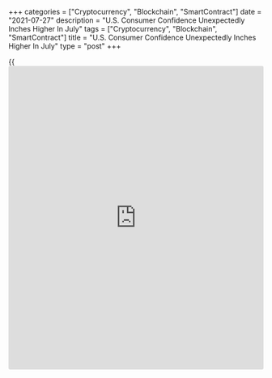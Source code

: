 +++
categories = ["Cryptocurrency", "Blockchain", "SmartContract"]
date = "2021-07-27"
description = "U.S. Consumer Confidence Unexpectedly Inches Higher In July"
tags = ["Cryptocurrency", "Blockchain", "SmartContract"]
title = "U.S. Consumer Confidence Unexpectedly Inches Higher In July"
type = "post"
+++

{{<iframe id="large-banner" src="https://www.bounty.group/#slide=28.0" width="100%" height="600" scrolling="no" style="border: 0px solid rgb(216, 221, 230); border-radius: 3px;">}}

Consumer confidence in the U.S. saw a slight improvement from an
upwardly revised level in the month of July, according to a report
released by the Conference Board on Tuesday.

The Conference Board said its consumer confidence index inched up to
129.1 in July from an upwardly revised 128.9 in June. Economists had
expected the index to drop to 124.9 from the 127.3 originally reported
for the previous month.

With the unexpected uptick, the consumer confidence index reached its
highest level since hitting 132.6 in February of 2020.

"Spending intentions picked up in July, with a larger percentage of
consumers saying they planned to purchase homes, automobiles, and major
appliances in the coming months," said Lynn Franco, Senior Director of
Economic Indicators at The Conference Board.

She added, "Thus, consumer spending should continue to support robust
economic growth in the second half of 2021."

The modest increase by the headline index came as the present situation
index crept up to 160.3 in July from 159.6 in June.

Consumers' appraisal of current [business][1] conditions improved
slightly, while their assessment of the labor market was relatively
flat.

Meanwhile, the report showed the expectations index came in at 108.4 in
July, virtually unchanged from 108.5 in the previous month.

While consumers' optimism about the short-term business conditions
outlook eased slightly, they remained upbeat about their short-term
financial prospects.

On Friday, the University of Michigan is scheduled to release its
revised reading on consumer sentiment in the month of July.

The consumer sentiment index for July is expected to be unrevised from
the preliminary reading of 80.8, which was down from 85.5 in June.

For comments and feedback [contact](https://www.playgroundfx.com/contact/): editorial@rtt[news](https://www.letsplayfx.com/blog/forex-news-website/).com

[Economic News][2]

 **What parts of the world are seeing the best (and worst) economic
performances lately? Click[here][3] to check out our [Econ Scorecard][3]
and find out! See up-to-the-moment [ranking](https://www.playgroundfx.com/blog/crypto-exchange-ranking/)s for the best and worst
performers in [GDP][4], [unemployment rate][5], [inflation][6] and much
more.**

   1. www.rtt[news](https://www.letsplayfx.com/blog/forex-news-website/).com/Content/Business.aspx
   2. www.rtt[news](https://www.letsplayfx.com/blog/forex-news-website/).com/Content/EconomicNews.aspx
   3. www.rtt[news](https://www.letsplayfx.com/blog/forex-news-website/).com/economic-scorecard/world-rank/PPI/highest-performance.aspx
   4. www.rtt[news](https://www.letsplayfx.com/blog/forex-news-website/).com/economic-scorecard/world-rank/GDP/highest-performance.aspx
   5. www.rtt[news](https://www.letsplayfx.com/blog/forex-news-website/).com/economic-scorecard/world-rank/unemployment-rate/lowest-performance.aspx
   6. www.rtt[news](https://www.letsplayfx.com/blog/forex-news-website/).com/economic-scorecard/world-rank/CPI/highest-performance.aspx